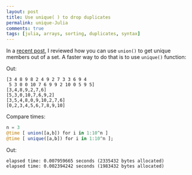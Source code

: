 ```yaml
---
layout: post
title: Use unique( ) to drop duplicates
permalink: unique-Julia
comments: true
tags: [julia, arrays, sorting, duplicates, syntax]
---
```


In a [recent post](/drop-duplicates/), I reviewed how you can use `union()` to get unique members out of a set. A faster way to do that is to use `unique()` function:

<code data-gist-id="12c238f3da8d2875b3f2" data-gist-hide-footer="true" data-gist-hide-line-numbers="true"></code>

Out:

```
[3 4 8 9 8 2 4 9 2 7 3 3 6 9 4
 5 3 0 0 10 7 6 9 9 2 10 0 5 9 5]
[3,4,8,9,2,7,6]
[5,3,0,10,7,6,9,2]
[3,5,4,8,0,9,10,2,7,6]
[0,2,3,4,5,6,7,8,9,10]
```

Compare times:

``` julia
n = 3
@time [ union([a,b]) for i in 1:10^n ]
@time [ unique([a,b]) for i in 1:10^n ];
```

Out:

```
elapsed time: 0.007959665 seconds (2335432 bytes allocated)
elapsed time: 0.002394242 seconds (1983432 bytes allocated)
```
